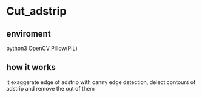 # Cut_adstrip

## enviroment
python3
OpenCV
Pillow(PIL)

## how it works
it exaggerate edge of adstrip with canny edge detection, delect contours of adstrip and remove the out of them
